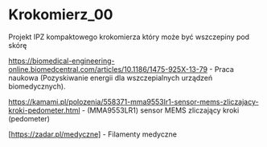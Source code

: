 # Krokomierz_00
Projekt IPZ kompaktowego krokomierza który może być wszczepiny pod skórę

https://biomedical-engineering-online.biomedcentral.com/articles/10.1186/1475-925X-13-79 - Praca naukowa (Pozyskiwanie energii dla wszczepialnych urządzeń biomedycznych).

https://kamami.pl/polozenia/558371-mma9553lr1-sensor-mems-zliczajacy-kroki-pedometer.html - (MMA9553LR1) sensor MEMS zliczający kroki (pedometer)

[https://zadar.pl/medyczne] - Filamenty medyczne
